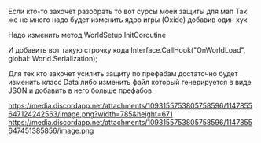 Если кто-то захочет разобрать то вот сурсы моей защиты для мап
Так же не много надо будет изменить ядро игры (Oxide) добавив один хук

Надо изменить метод
WorldSetup.InitCoroutine


И добавить вот такую строчку кода
Interface.CallHook("OnWorldLoad", global::World.Serialization);


Для тех кто захочет усилить защиту по префабам достаточно будет изменить класс Data либо изменить файл который генерируется в виде JSON и добавить в него больше префабов

https://media.discordapp.net/attachments/1093155753805758596/1147855647124242563/image.png?width=785&height=671
https://media.discordapp.net/attachments/1093155753805758596/1147855647451385856/image.png
